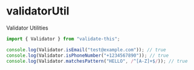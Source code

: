 # validatorUtil
Validator Utilities

```typescript
import { Validator } from "validate-this";

console.log(Validator.isEmail("test@example.com")); // true
console.log(Validator.isPhoneNumber("+1234567890")); // true
console.log(Validator.matchesPattern("HELLO", /^[A-Z]+$/)); // true
```
